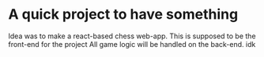 # A quick project to have something
Idea was to make a react-based chess web-app.
This is supposed to be the front-end for the project
All game logic will be handled on the back-end.
idk